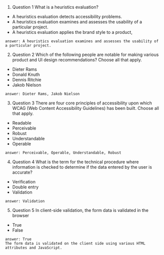 1. Question 1 What is a heuristics evaluation?
 - A heuristics evaluation detects accessibility problems.    
 - A heuristics evaluation examines and assesses the usability of a particular project.    
 - A heuristics evaluation applies the brand style to a product,   
 ```
 answer: A heuristics evaluation examines and assesses the usability of a particular project.
 ```
2. Question 2 Which of the following people are notable for making various product and UI design recommendations? Choose all that apply.  
 - Dieter Rams  
 - Donald Knuth   
 - Dennis Ritchie   
 - Jakob Nielson  
 ```
 answer: Dieter Rams, Jakob Nielson
 ```
3. Question 3 There are four core principles of accessibility upon which WCAG (Web Content Accessibility Guidelines) has been built. Choose all that apply.  
 - Readable    
 - Perceivable   
 - Robust   
 - Understandable   
 - Operable
 ```
 answer: Perceivable, Operable, Understandable, Robust
 ```
4. Question 4 What is the term for the technical procedure where information is checked to determine if the data entered by the user is accurate?
 - Verification
 - Double entry
 - Validation
 ```
 answer: Validation
 ```
5. Question 5 In client-side validation, the form data is validated in the browser 
 - True   
 - False  
 ```
 answer: True
 The form data is validated on the client side using various HTML attributes and JavaScript.
 ```